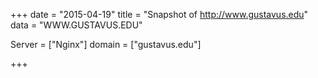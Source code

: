 
+++
date = "2015-04-19"
title = "Snapshot of http://www.gustavus.edu"
data = "WWW.GUSTAVUS.EDU"

Server = ["Nginx"]
domain = ["gustavus.edu"]


+++
#
